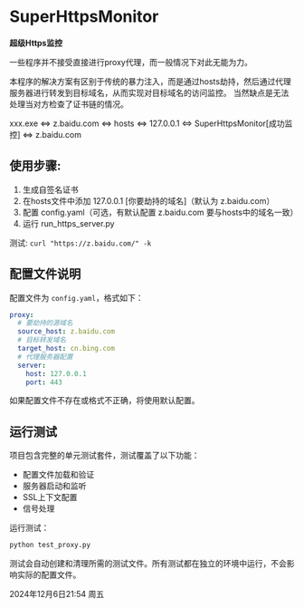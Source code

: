 # SuperHttpsMonitor
**超级Https监控**

一些程序并不接受直接进行proxy代理，而一般情况下对此无能为力。

本程序的解决方案有区别于传统的暴力注入，而是通过hosts劫持，然后通过代理服务器进行转发到目标域名，从而实现对目标域名的访问监控。
当然缺点是无法处理当对方检查了证书链的情况。

xxx.exe <=> z.baidu.com <=> hosts <=> 127.0.0.1 <=> SuperHttpsMonitor[成功监控] <=> z.baidu.com


## 使用步骤:
1. 生成自签名证书
2. 在hosts文件中添加 127.0.0.1 [你要劫持的域名]（默认为 z.baidu.com）
3. 配置 config.yaml（可选，有默认配置 z.baidu.com 要与hosts中的域名一致）
4. 运行 run_https_server.py

测试:
`curl "https://z.baidu.com/" -k`


## 配置文件说明
配置文件为 `config.yaml`，格式如下：
```yaml
proxy:
  # 要劫持的源域名
  source_host: z.baidu.com
  # 目标转发域名
  target_host: cn.bing.com
  # 代理服务器配置
  server:
    host: 127.0.0.1
    port: 443
```

如果配置文件不存在或格式不正确，将使用默认配置。

## 运行测试
项目包含完整的单元测试套件，测试覆盖了以下功能：
- 配置文件加载和验证
- 服务器启动和监听
- SSL上下文配置
- 信号处理

运行测试：
```bash
python test_proxy.py
```

测试会自动创建和清理所需的测试文件。所有测试都在独立的环境中运行，不会影响实际的配置文件。

2024年12月6日21:54 周五

